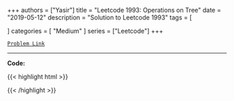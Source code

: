 
+++
authors = ["Yasir"]
title = "Leetcode 1993: Operations on Tree"
date = "2019-05-12"
description = "Solution to Leetcode 1993"
tags = [
    
]
categories = [
    "Medium"
]
series = ["Leetcode"]
+++



[`Problem Link`](https://leetcode.com/problems/operations-on-tree/description/)

---

**Code:**

{{< highlight html >}}

{{< /highlight >}}

